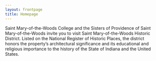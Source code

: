 ```yaml
---
layout: frontpage
title: Homepage
---
```

Saint Mary-of-the-Woods College and the Sisters of Providence of Saint Mary-of-the-Woods invite you to visit Saint Mary-of-the-Woods Historic District. Listed on the National Register of Historic Places, the district honors the property’s architectural significance and its educational and religious importance to the history of the State of Indiana and the United States.